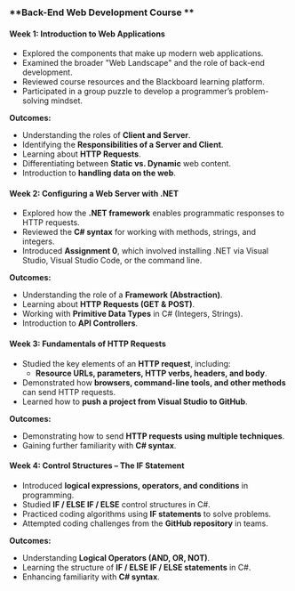 ### **Back-End Web Development Course **  

#### **Week 1: Introduction to Web Applications**  
- Explored the components that make up modern web applications.  
- Examined the broader "Web Landscape" and the role of back-end development.  
- Reviewed course resources and the Blackboard learning platform.  
- Participated in a group puzzle to develop a programmer’s problem-solving mindset.  

**Outcomes:**  
- Understanding the roles of **Client and Server**.  
- Identifying the **Responsibilities of a Server and Client**.  
- Learning about **HTTP Requests**.  
- Differentiating between **Static vs. Dynamic** web content.  
- Introduction to **handling data on the web**.  

#### **Week 2: Configuring a Web Server with .NET**  
- Explored how the **.NET framework** enables programmatic responses to HTTP requests.  
- Reviewed the **C# syntax** for working with methods, strings, and integers.  
- Introduced **Assignment 0**, which involved installing .NET via Visual Studio, Visual Studio Code, or the command line.  

**Outcomes:**  
- Understanding the role of a **Framework (Abstraction)**.  
- Learning about **HTTP Requests (GET & POST)**.  
- Working with **Primitive Data Types** in C# (Integers, Strings).  
- Introduction to **API Controllers**.  

#### **Week 3: Fundamentals of HTTP Requests**  
- Studied the key elements of an **HTTP request**, including:  
  - **Resource URLs, parameters, HTTP verbs, headers, and body**.  
- Demonstrated how **browsers, command-line tools, and other methods** can send HTTP requests.  
- Learned how to **push a project from Visual Studio to GitHub**.  

**Outcomes:**  
- Demonstrating how to send **HTTP requests using multiple techniques**.  
- Gaining further familiarity with **C# syntax**.  

#### **Week 4: Control Structures – The IF Statement**  
- Introduced **logical expressions, operators, and conditions** in programming.  
- Studied **IF / ELSE IF / ELSE** control structures in C#.  
- Practiced coding algorithms using **IF statements** to solve problems.  
- Attempted coding challenges from the **GitHub repository** in teams.  

**Outcomes:**  
- Understanding **Logical Operators (AND, OR, NOT)**.  
- Learning the structure of **IF / ELSE IF / ELSE statements** in C#.  
- Enhancing familiarity with **C# syntax**.  